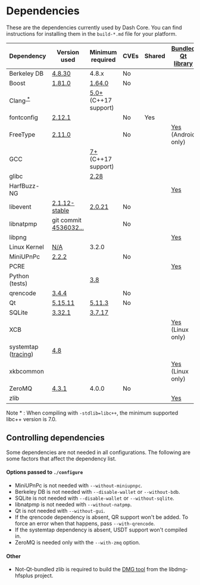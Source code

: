 Dependencies
============

These are the dependencies currently used by Dash Core. You can find instructions for installing them in the `build-*.md` file for your platform.

| Dependency | Version used | Minimum required | CVEs | Shared | [Bundled Qt library](https://doc.qt.io/qt-5/configure-options.html#third-party-libraries) |
| --- | --- | --- | --- | --- | --- |
| Berkeley DB | [4.8.30](https://www.oracle.com/technetwork/database/database-technologies/berkeleydb/downloads/index.html) | 4.8.x | No |  |  |
| Boost | [1.81.0](https://www.boost.org/users/download/) | [1.64.0](https://github.com/bitcoin/bitcoin/pull/22320) | No |  |  |
| Clang<sup>[ \* ](#note1)</sup> |  | [5.0+](https://releases.llvm.org/download.html) (C++17 support) |  |  |  |
| fontconfig | [2.12.1](https://www.freedesktop.org/software/fontconfig/release/) |  | No | Yes |  |
| FreeType | [2.11.0](https://download.savannah.gnu.org/releases/freetype) |  | No |  | [Yes](https://github.com/dashpay/dash/blob/develop/depends/packages/qt.mk) (Android only) |
| GCC |  | [7+](https://gcc.gnu.org/) (C++17 support) |  |  |  |
| glibc | | [2.28](https://www.gnu.org/software/libc/) |  |  |  |  |
| HarfBuzz-NG |  |  |  |  | [Yes](https://github.com/dashpay/dash/blob/develop/depends/packages/qt.mk) |
| libevent | [2.1.12-stable](https://github.com/libevent/libevent/releases) | [2.0.21](https://github.com/bitcoin/bitcoin/pull/18676) | No |  |  |
| libnatpmp | git commit [4536032...](https://github.com/miniupnp/libnatpmp/tree/4536032ae32268a45c073a4d5e91bbab4534773a) |  | No |  |  |
| libpng |  |  |  |  | [Yes](https://github.com/dashpay/dash/blob/develop/depends/packages/qt.mk) |
| Linux Kernel | [N/A](https://www.kernel.org/) | 3.2.0 | | | |
| MiniUPnPc | [2.2.2](https://miniupnp.tuxfamily.org/files) |  | No |  |  |
| PCRE |  |  |  |  | [Yes](https://github.com/dashpay/dash/blob/develop/depends/packages/qt.mk) |
| Python (tests) |  | [3.8](https://www.python.org/downloads) |  |  |  |
| qrencode | [3.4.4](https://fukuchi.org/works/qrencode) |  | No |  |  |
| Qt | [5.15.11](https://download.qt.io/official_releases/qt/) | [5.11.3](https://github.com/bitcoin/bitcoin/pull/24132) | No | |  |
| SQLite | [3.32.1](https://sqlite.org/download.html) | [3.7.17](https://github.com/bitcoin/bitcoin/pull/19077) |  |  |  |
| XCB |  |  |  |  | [Yes](https://github.com/dashpay/dash/blob/develop/depends/packages/qt.mk) (Linux only) |
| systemtap ([tracing](tracing.md))| [4.8](https://sourceware.org/ftp/systemtap/releases/) |  |  |  | |
| xkbcommon |  |  |  |  | [Yes](https://github.com/dashpay/dash/blob/develop/depends/packages/qt.mk) (Linux only) |
| ZeroMQ | [4.3.1](https://github.com/zeromq/libzmq/releases) | 4.0.0 | No |  |  |
| zlib |  |  |  |  | [Yes](https://github.com/dashpay/dash/blob/develop/depends/packages/qt.mk) |

<a name="note1">Note \*</a> : When compiling with `-stdlib=libc++`, the minimum supported libc++ version is 7.0.

Controlling dependencies
------------------------
Some dependencies are not needed in all configurations. The following are some factors that affect the dependency list.

#### Options passed to `./configure`
* MiniUPnPc is not needed with `--without-miniupnpc`.
* Berkeley DB is not needed with `--disable-wallet` or `--without-bdb`.
* SQLite is not needed with `--disable-wallet` or `--without-sqlite`.
* libnatpmp is not needed with `--without-natpmp`.
* Qt is not needed with `--without-gui`.
* If the qrencode dependency is absent, QR support won't be added. To force an error when that happens, pass `--with-qrencode`.
* If the systemtap dependency is absent, USDT support won't compiled in.
* ZeroMQ is needed only with the `--with-zmq` option.

#### Other
* Not-Qt-bundled zlib is required to build the [DMG tool](../contrib/macdeploy/README.md#deterministic-macos-dmg-notes) from the libdmg-hfsplus project.
